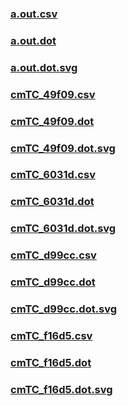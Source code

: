 ### [a.out.csv](a.out.csv)
### [a.out.dot](a.out.dot)
### [a.out.dot.svg](a.out.dot.svg)
### [cmTC_49f09.csv](cmTC_49f09.csv)
### [cmTC_49f09.dot](cmTC_49f09.dot)
### [cmTC_49f09.dot.svg](cmTC_49f09.dot.svg)
### [cmTC_6031d.csv](cmTC_6031d.csv)
### [cmTC_6031d.dot](cmTC_6031d.dot)
### [cmTC_6031d.dot.svg](cmTC_6031d.dot.svg)
### [cmTC_d99cc.csv](cmTC_d99cc.csv)
### [cmTC_d99cc.dot](cmTC_d99cc.dot)
### [cmTC_d99cc.dot.svg](cmTC_d99cc.dot.svg)
### [cmTC_f16d5.csv](cmTC_f16d5.csv)
### [cmTC_f16d5.dot](cmTC_f16d5.dot)
### [cmTC_f16d5.dot.svg](cmTC_f16d5.dot.svg)

